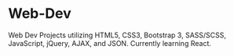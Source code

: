 # Web-Dev
Web Dev Projects utilizing HTML5, CSS3, Bootstrap 3, SASS/SCSS, JavaScript, jQuery, AJAX, and JSON.
Currently learning React.
